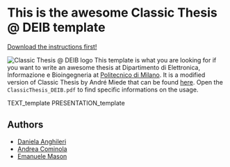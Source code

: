 # This is the awesome Classic Thesis @ DEIB template 

[Download the instructions first!](https://github.com/Lordmzn/ClassicThesis-at-DEIB/raw/master/ClassicThesis_DEIB.pdf)

![Classic Thesis @ DEIB logo](TEXT_template/Images/logoTemplate.png) This template is what you are looking for if you want to write an awesome thesis at Dipartimento di Elettronica, Informazione e Bioingegneria at [Politecnico di Milano](http://www.polimi.it). It is a modified version of Classic Thesis by André Miede that can be found [here](http://code.google.com/p/classicthesis/). Open the `ClassicThesis_DEIB.pdf` to find specific informations on the usage.

TEXT_template
PRESENTATION_template

## Authors
- [Daniela Anghileri](daniela.anghileri@polimi.it)
- [Andrea Cominola](andrea.cominola@polimi.it)
- [Emanuele Mason](emanuele.mason@polimi.it)
